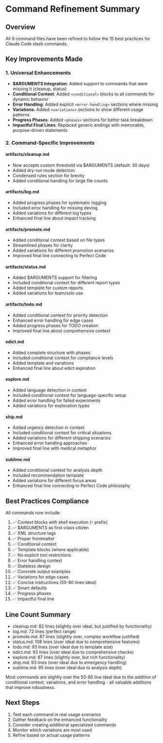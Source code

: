 # Command Refinement Summary

## Overview
All 9 command files have been refined to follow the 15 best practices for Claude Code slash commands.

## Key Improvements Made

### 1. Universal Enhancements
- **$ARGUMENTS Integration**: Added support to commands that were missing it (cleanup, status)
- **Conditional Context**: Added `<conditional>` blocks to all commands for dynamic behavior
- **Error Handling**: Added explicit `<error-handling>` sections where missing
- **Variations**: Added `<variations>` sections to show different usage patterns
- **Progress Phases**: Added `<phases>` sections for better task breakdown
- **Impactful Final Lines**: Replaced generic endings with memorable, purpose-driven statements

### 2. Command-Specific Improvements

#### artifacts/cleanup.md
- Now accepts custom threshold via $ARGUMENTS (default: 30 days)
- Added dry-run mode detection
- Condensed rules section for brevity
- Added conditional handling for large file counts

#### artifacts/log.md
- Added progress phases for systematic logging
- Included error handling for missing devlog
- Added variations for different log types
- Enhanced final line about impact tracking

#### artifacts/promote.md
- Added conditional context based on file types
- Streamlined phases for clarity
- Added variations for different promotion scenarios
- Improved final line connecting to Perfect Code

#### artifacts/status.md
- Added $ARGUMENTS support for filtering
- Included conditional context for different report types
- Added template for custom reports
- Added variations for team/solo use

#### artifacts/todo.md
- Added conditional context for priority detection
- Enhanced error handling for edge cases
- Added progress phases for TODO creation
- Improved final line about comprehensive context

#### edict.md
- Added complete structure with phases
- Included conditional context for compliance levels
- Added template and variations
- Enhanced final line about edict expiration

#### explore.md
- Added language detection in context
- Included conditional context for language-specific setup
- Added error handling for failed experiments
- Added variations for exploration types

#### ship.md
- Added urgency detection in context
- Included conditional context for critical situations
- Added variations for different shipping scenarios
- Enhanced error handling approaches
- Improved final line with medical metaphor

#### sublime.md
- Added conditional context for analysis depth
- Included recommendation template
- Added variations for different focus areas
- Enhanced final line connecting to Perfect Code philosophy

## Best Practices Compliance

All commands now include:
1. ✅ Context blocks with shell execution (`!` prefix)
2. ✅ $ARGUMENTS as first-class citizen
3. ✅ XML structure tags
4. ✅ Proper frontmatter
5. ✅ Conditional context
6. ✅ Template blocks (where applicable)
7. ✅ No explicit tool restrictions
8. ✅ Error handling context
9. ✅ Stateless design
10. ✅ Concrete output examples
11. ✅ Variations for edge cases
12. ✅ Concise instructions (50-80 lines ideal)
13. ✅ Smart defaults
14. ✅ Progress phases
15. ✅ Impactful final line

## Line Count Summary
- cleanup.md: 82 lines (slightly over ideal, but justified by functionality)
- log.md: 72 lines (perfect range)
- promote.md: 87 lines (slightly over, complex workflow justified)
- status.md: 108 lines (over ideal due to comprehensive features)
- todo.md: 93 lines (over ideal due to template size)
- edict.md: 93 lines (over ideal due to comprehensive checks)
- explore.md: 87 lines (slightly over, but rich functionality)
- ship.md: 93 lines (over ideal due to emergency handling)
- sublime.md: 95 lines (over ideal due to analysis depth)

Most commands are slightly over the 50-80 line ideal due to the addition of conditional context, variations, and error handling - all valuable additions that improve robustness.

## Next Steps
1. Test each command in real usage scenarios
2. Gather feedback on the enhanced functionality
3. Consider creating additional specialized commands
4. Monitor which variations are most used
5. Refine based on actual usage patterns